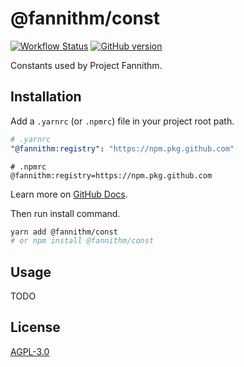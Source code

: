 # @fannithm/const

[![Workflow Status](https://img.shields.io/github/workflow/status/fannithm/const/github-package)](https://github.com/fannithm/const/actions/workflows/publish.yml) [![GitHub version](https://img.shields.io/github/package-json/v/fannithm/const)](https://github.com/fannithm/const/packages/922815)

Constants used by Project Fannithm.

## Installation

Add a `.yarnrc` (or `.npmrc`) file in your project root path.

```yaml
# .yarnrc
"@fannithm:registry": "https://npm.pkg.github.com"
```

```properties
# .npmrc
@fannithm:registry=https://npm.pkg.github.com
```

Learn more on [GitHub Docs](https://docs.github.com/en/packages/working-with-a-github-packages-registry/working-with-the-npm-registry#installing-a-package).

Then run install command.

```bash
yarn add @fannithm/const
# or npm install @fannithm/const
```

## Usage

TODO

## License

[AGPL-3.0](https://github.com/fannithm/editor-core/blob/master/LICENSE)
